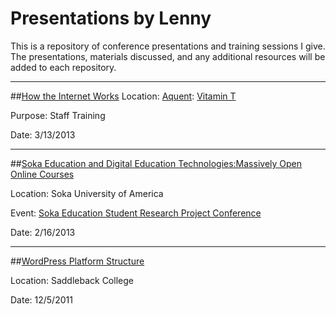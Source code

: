 Presentations by Lenny
==============

This is a repository of conference presentations and training sessions I give. The presentations, materials discussed, and any additional resources will be added to each repository.

---

##[How the Internet Works](https://github.com/lkbgift/Presentations/tree/master/How%20the%20Internet-Makers%20Works)
Location: [Aquent](http://aquent.us): [Vitamin T](http://vitamintalent.com/)

Purpose: Staff Training 

Date: 3/13/2013

---

##[Soka Education and Digital Education Technologies:Massively Open Online Courses](https://github.com/lkbgift/Presentations/tree/master/Soka%20Education%20and%20Digital%20Education%20Technologies)

Location: Soka University of America

Event: [Soka Education Student Research Project Conference](http://www.soka.edu/news_events/events/2013/02/2013-soka-education-conference.aspx)

Date: 2/16/2013

---

##[WordPress Platform Structure](https://github.com/lkbgift/Presentations/tree/master/WordPress%20Basics)

Location: Saddleback College

Date: 12/5/2011